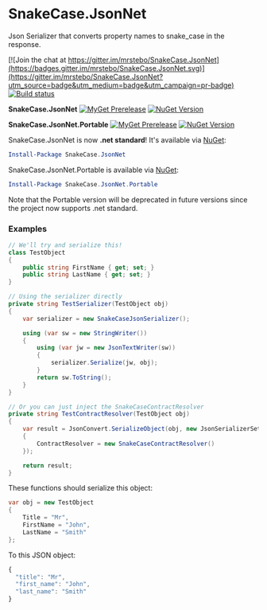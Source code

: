 # SnakeCase.JsonNet

Json Serializer that converts property names to snake_case in the response.

[![Join the chat at https://gitter.im/mrstebo/SnakeCase.JsonNet](https://badges.gitter.im/mrstebo/SnakeCase.JsonNet.svg)](https://gitter.im/mrstebo/SnakeCase.JsonNet?utm_source=badge&utm_medium=badge&utm_campaign=pr-badge)
[![Build status](https://ci.appveyor.com/api/projects/status/j8qoan1wf6owxxj4?svg=true)](https://ci.appveyor.com/project/mrstebo/snakecase-jsonnet)

**SnakeCase.JsonNet**
[![MyGet Prerelease](https://img.shields.io/myget/mrstebo/v/SnakeCase.JsonNet.svg?label=MyGet_Prerelease)](https://www.myget.org/feed/mrstebo/package/nuget/SnakeCase.JsonNet) [![NuGet Version](https://img.shields.io/nuget/v/SnakeCase.JsonNet.svg)](https://www.nuget.org/packages/SnakeCase.JsonNet/)

**SnakeCase.JsonNet.Portable**
[![MyGet Prerelease](https://img.shields.io/myget/mrstebo/v/SnakeCase.JsonNet.Portable.svg?label=MyGet_Prerelease)](https://www.myget.org/feed/mrstebo/package/nuget/SnakeCase.JsonNet.Portable) [![NuGet Version](https://img.shields.io/nuget/v/SnakeCase.JsonNet.Portable.svg)](https://www.nuget.org/packages/SnakeCase.JsonNet.Portable/)

SnakeCase.JsonNet is now **.net standard**! It's available via [NuGet](https://www.nuget.org/packages/SnakeCase.JsonNet/):
```PowerShell
Install-Package SnakeCase.JsonNet
```

SnakeCase.JsonNet.Portable is available via [NuGet](https://www.nuget.org/packages/SnakeCase.JsonNet.Portable/):
```PowerShell
Install-Package SnakeCase.JsonNet.Portable
```

Note that the Portable version will be deprecated in future versions since the project now supports .net standard.

### Examples

```cs
// We'll try and serialize this!
class TestObject
{
    public string FirstName { get; set; }
    public string LastName { get; set; }
}
```

```cs
// Using the serializer directly
private string TestSerializer(TestObject obj)
{
    var serializer = new SnakeCaseJsonSerializer();

    using (var sw = new StringWriter())
    {
        using (var jw = new JsonTextWriter(sw))
        {
            serializer.Serialize(jw, obj);
        }
        return sw.ToString();
    }
}

// Or you can just inject the SnakeCaseContractResolver
private string TestContractResolver(TestObject obj)
{
    var result = JsonConvert.SerializeObject(obj, new JsonSerializerSettings
    {
        ContractResolver = new SnakeCaseContractResolver()
    });

    return result;
}
```

These functions should serialize this object:
```cs
var obj = new TestObject
{
    Title = "Mr",
    FirstName = "John",
    LastName = "Smith"
};
```
To this JSON object:
```javascript
{
  "title": "Mr",
  "first_name": "John",
  "last_name": "Smith"
}
```
